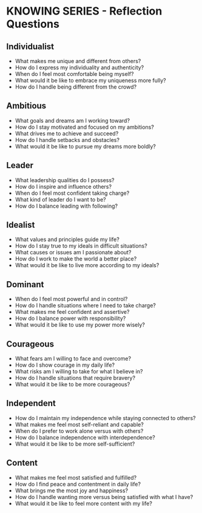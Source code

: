 # KNOWING SERIES - Reflection Questions

## Individualist
- What makes me unique and different from others?
- How do I express my individuality and authenticity?
- When do I feel most comfortable being myself?
- What would it be like to embrace my uniqueness more fully?
- How do I handle being different from the crowd?

## Ambitious
- What goals and dreams am I working toward?
- How do I stay motivated and focused on my ambitions?
- What drives me to achieve and succeed?
- How do I handle setbacks and obstacles?
- What would it be like to pursue my dreams more boldly?

## Leader
- What leadership qualities do I possess?
- How do I inspire and influence others?
- When do I feel most confident taking charge?
- What kind of leader do I want to be?
- How do I balance leading with following?

## Idealist
- What values and principles guide my life?
- How do I stay true to my ideals in difficult situations?
- What causes or issues am I passionate about?
- How do I work to make the world a better place?
- What would it be like to live more according to my ideals?

## Dominant
- When do I feel most powerful and in control?
- How do I handle situations where I need to take charge?
- What makes me feel confident and assertive?
- How do I balance power with responsibility?
- What would it be like to use my power more wisely?

## Courageous
- What fears am I willing to face and overcome?
- How do I show courage in my daily life?
- What risks am I willing to take for what I believe in?
- How do I handle situations that require bravery?
- What would it be like to be more courageous?

## Independent
- How do I maintain my independence while staying connected to others?
- What makes me feel most self-reliant and capable?
- When do I prefer to work alone versus with others?
- How do I balance independence with interdependence?
- What would it be like to be more self-sufficient?

## Content
- What makes me feel most satisfied and fulfilled?
- How do I find peace and contentment in daily life?
- What brings me the most joy and happiness?
- How do I handle wanting more versus being satisfied with what I have?
- What would it be like to feel more content with my life?
